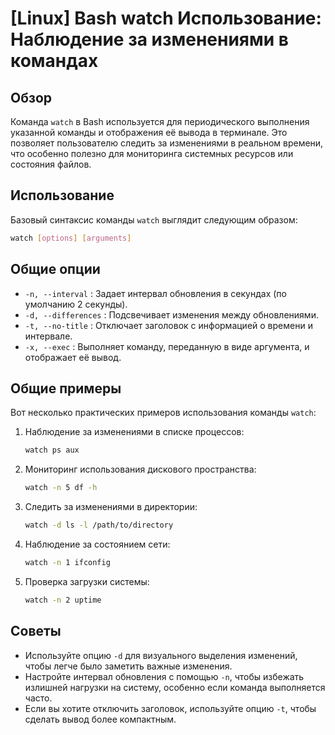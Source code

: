 # [Linux] Bash watch Использование: Наблюдение за изменениями в командах

## Обзор
Команда `watch` в Bash используется для периодического выполнения указанной команды и отображения её вывода в терминале. Это позволяет пользователю следить за изменениями в реальном времени, что особенно полезно для мониторинга системных ресурсов или состояния файлов.

## Использование
Базовый синтаксис команды `watch` выглядит следующим образом:

```bash
watch [options] [arguments]
```

## Общие опции
- `-n, --interval` : Задает интервал обновления в секундах (по умолчанию 2 секунды).
- `-d, --differences` : Подсвечивает изменения между обновлениями.
- `-t, --no-title` : Отключает заголовок с информацией о времени и интервале.
- `-x, --exec` : Выполняет команду, переданную в виде аргумента, и отображает её вывод.

## Общие примеры
Вот несколько практических примеров использования команды `watch`:

1. Наблюдение за изменениями в списке процессов:
   ```bash
   watch ps aux
   ```

2. Мониторинг использования дискового пространства:
   ```bash
   watch -n 5 df -h
   ```

3. Следить за изменениями в директории:
   ```bash
   watch -d ls -l /path/to/directory
   ```

4. Наблюдение за состоянием сети:
   ```bash
   watch -n 1 ifconfig
   ```

5. Проверка загрузки системы:
   ```bash
   watch -n 2 uptime
   ```

## Советы
- Используйте опцию `-d` для визуального выделения изменений, чтобы легче было заметить важные изменения.
- Настройте интервал обновления с помощью `-n`, чтобы избежать излишней нагрузки на систему, особенно если команда выполняется часто.
- Если вы хотите отключить заголовок, используйте опцию `-t`, чтобы сделать вывод более компактным.